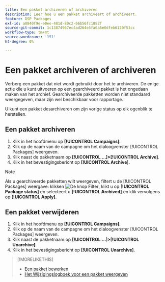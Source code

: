 ```yaml
---
title: Een pakket archiveren of archiveren
description: Leer hoe u een pakket archiveert of archiveert.
feature: DSP Packages
exl-id: a8840f9e-e0ee-481d-80c2-66b56fc1882f
source-git-commit: 1c13874967ec4ad264e5fa6a5e0dfeb6120f53cc
workflow-type: tm+mt
source-wordcount: '151'
ht-degree: 0%

---
```


# Een pakket archiveren of archiveren

Verberg een pakket dat niet wordt gebruikt door het te archiveren. De enige actie die u kunt uitvoeren op een gearchiveerd pakket is het ongedaan maken van het archief. Gearchiveerde pakketten worden niet standaard weergegeven, maar zijn wel beschikbaar voor rapportage.

U kunt een pakket desarchiveren om zijn vorige status op elk ogenblik te herstellen.

## Een pakket archiveren

1. Klik in het hoofdmenu op **[!UICONTROL Campaigns]**.
1. Klik op de naam van de campagne om het dialoogvenster [!UICONTROL Packages] weergeven.
1. Klik naast de pakketnaam op  **[!UICONTROL ...]>[!UICONTROL Archive]**.
1. Klik in het bevestigingsbericht op **[!UICONTROL Archive]**.

>[!NOTE]
>
>Als u gearchiveerde pakketten wilt weergeven, filtert u de [!UICONTROL Packages] weergave: klikken ![De knop Filter](/help/dsp/assets/filter.png), klikt u op **[!UICONTROL Package status]** en selecteert u **[!UICONTROL Archived]** en klik vervolgens op **[!UICONTROL Apply].**

## Een pakket verwijderen

1. Klik in het hoofdmenu op **[!UICONTROL Campaigns]**.
1. Klik op de naam van de campagne om het dialoogvenster [!UICONTROL Packages] weergeven.
1. Klik naast de pakketnaam op  **[!UICONTROL ...]>[!UICONTROL Unarchive]**.
1. Klik in het bevestigingsbericht op **[!UICONTROL Unarchive]**.

>[!MORELIKETHIS]
>
>* [Een pakket bewerken](package-edit.md)
>* [Het Wijzigingslogboek voor een pakket weergeven](package-change-log.md)

